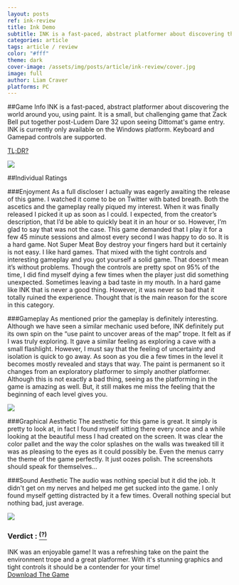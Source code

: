 ```yaml
---
layout: posts
ref: ink-review
title: Ink Demo
subtitle: INK is a fast-paced, abstract platformer about discovering the world around you, using paint.
categories: article
tags: article / review
color: "#fff"
theme: dark
cover-image: /assets/img/posts/article/ink-review/cover.jpg
image: full
author: Liam Craver
platforms: PC
---
```

##Game Info
INK is a fast-paced, abstract platformer about discovering the world around you, using paint.
It is a small, but challenging game that Zack Bell put together post-Ludem Dare 32 upon seeing Dittomat's game entry.
INK is currently only available on the Windows platform. Keyboard and Gamepad controls are supported.

<a class="line-s" href="#verdict">TL;DR?</a>

<div class="image-wrapper">
  <img class="center full-width" src="/assets/img/posts/article/{{page.ref}}/screenshot1.gif">
</div>

##Individual Ratings

###Enjoyment
As a full discloser I actually was eagerly awaiting the release of this game. I watched it come to be on Twitter
with bated breath. Both the ascetics and the gameplay really piqued my interest. When it was finally released I
picked it up as soon as I could. I expected, from the creator’s description, that I’d be able to quickly beat it
in an hour or so. However, I’m glad to say that was not the case. This game demanded that I play it for a few 45
minute sessions and almost every second I was happy to do so. It is a hard game. Not Super Meat Boy destroy your
fingers hard but it certainly is not easy. I like hard games. That mixed with the tight controls and interesting
gameplay and you got yourself a solid game. That doesn’t mean it’s without problems. Though the controls are pretty
spot on 95% of the time, I did find myself dying a few times when the player just did something unexpected. Sometimes leaving a bad taste in my mouth. In a hard game like INK that is never a good thing. However, it was never so bad that it totally ruined the experience. Thought that is the main reason for the score in this category.

###Gameplay
As mentioned prior the gameplay is definitely interesting. Although we have seen a similar mechanic used before, INK definitely put its own spin on the “use paint to uncover areas of the map” trope. It felt as if I was truly exploring. It gave a similar feeling as exploring a cave with a small flashlight. However, I must say that the feeling of uncertainty and isolation is quick to go away. As soon as you die a few times in the level it becomes mostly revealed and stays that way. The paint is permanent so it changes from an exploratory platformer to simply another platformer. Although this is not exactly a bad thing, seeing as the platforming in the game is amazing as well. But, it still makes me miss the feeling that the beginning of each level gives you.

<div class="image-wrapper">
  <img class="center full-width" src="/assets/img/posts/article/{{page.ref}}/screenshot2.gif">
</div>

###Graphical Aesthetic
The aesthetic for this game is great. It simply is pretty to look at, in fact I found myself sitting there every once and a while looking at the beautiful mess I had created on the screen. It was clear the color pallet and the way the color splashes on the walls was tweaked till it was as pleasing to the eyes as it could possibly be. Even the menus carry the theme of the game perfectly. It just oozes polish. The screenshots should speak for themselves...

###Sound Aesthetic
The audio was nothing special but it did the job. It didn't get on my nerves and helped me get sucked into the game. I only found myself getting distracted by it a few times. Overall nothing special but nothing bad, just average.

<div class="image-wrapper">
  <img class="center full-width" src="/assets/img/posts/article/{{page.ref}}/screenshot3.gif">
</div>

<h3 id="verdict">Verdict : <span class="block lime" text="Immediate Buy"></span><a href="/article/rating-system"><sup>(?)</sup></a></h3>
INK was an enjoyable game! It was a refreshing take on the paint the environment trope and a great platformer. With it's stunning graphics and tight controls it should be a contender for your time!

<div class="button-wrapper">
  <a class="b-1" href="http://zackbellgames.itch.io/ink">Download The Game</a>
</div>

